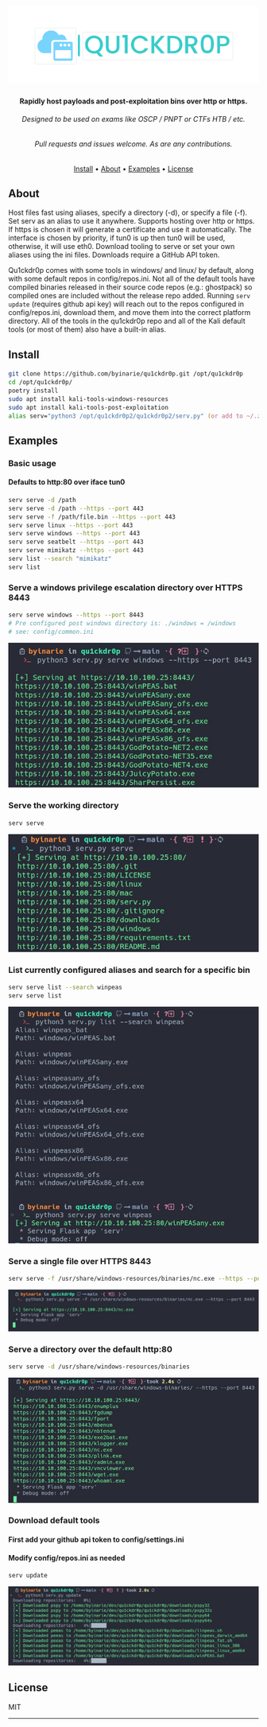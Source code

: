 
<h1 align="center">
    <img src="img/quick_drop_small.png"</img>
</h1>

<h4 align="center">Rapidly host payloads and post-exploitation bins over http or https.</h4>
<h6 align="center">Designed to be used on exams like OSCP / PNPT or CTFs HTB / etc.</h4>
<h6 align="center">Pull requests and issues welcome. As are any contributions.</h4>

<p align="center">
  <a href="#install">Install</a> •
  <a href="#install">About</a> •
  <a href="#examples">Examples</a> •
  <a href="#license">License</a>
</p>

## About
Host files fast using aliases, specify a directory (-d), or specify a file (-f). Set serv as an alias to use it anywhere. Supports hosting over http or https. If https is chosen it will generate a certificate and use it automatically. The interface is chosen by priority, if tun0 is up then tun0 will be used, otherwise, it will use eth0. Download tooling to serve or set your own aliases using the ini files. Downloads require a GitHub API token.

Qu1ckdr0p comes with some tools in windows/ and linux/ by default, along with some default repos in config/repos.ini. Not all of the default tools have compiled binaries released in their source code repos (e.g.: ghostpack) so compiled ones are included without the release repo added. Running `serv update` (requires github api key) will reach out to the repos configured in config/repos.ini, download them, and move them into the correct platform directory. All of the tools in the qu1ckdr0p repo and all of the Kali default tools (or most of them) also have a built-in alias.

## Install
```zsh
git clone https://github.com/byinarie/qu1ckdr0p.git /opt/qu1ckdr0p
cd /opt/qu1ckdr0p/
poetry install
sudo apt install kali-tools-windows-resources
sudo apt install kali-tools-post-exploitation
alias serv="python3 /opt/qu1ckdr0p2/qu1ckdr0p2/serv.py" (or add to ~/.zshrc)
```

## Examples 

### Basic usage
#### Defaults to http:80 over iface tun0

```zsh
serv serve -d /path 
serv serve -d /path --https --port 443
serv serve -f /path/file.bin --https --port 443
serv serve linux --https --port 443
serv serve windows --https --port 443
serv serve seatbelt --https --port 443
serv serve mimikatz --https --port 443
serv list --search "mimikatz"
serv list
```

### Serve a windows privilege escalation directory over HTTPS 8443

```zsh
serv serve windows --https --port 8443
# Pre configured post windows directory is: ./windows = /windows
# see: config/common.ini
```
<p><img src="img/serve_windows.jpg"</img>

### Serve the working directory

```zsh
serv serve 
```
<p><img src="img/working_dir.jpg"</img></p>

### List currently configured aliases and search for a specific bin

```zsh
serv serve list --search winpeas
serv serve list 

```

<p><img src="img/list_search_winpeas.jpg"</img>


### Serve a single file over HTTPS 8443

```zsh
serv serve -f /usr/share/windows-resources/binaries/nc.exe --https --port 8443
```
<p><img src="img/serv_single_file.jpg"</img><p>


### Serve a directory over the default http:80

```zsh
serv serve -d /usr/share/windows-resources/binaries
```
<p><img src="img/serve_directory.jpg"</img></p>

### Download default tools
#### First add your github api token to config/settings.ini
#### Modify config/repos.ini as needed

```zsh
serv update
```
<p><img src="img/update.jpg"</img></p>



## License

MIT

---

